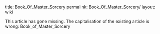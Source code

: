 title: Book_Of_Master_Sorcery
permalink: Book_Of_Master_Sorcery/
layout: wiki

This article has gone missing.
The capitalisation of the existing article is wrong: Book_of_Master_Sorcery
